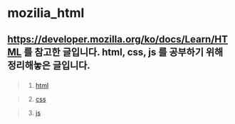 # mozilia_html

## https://developer.mozilla.org/ko/docs/Learn/HTML 를 참고한 글입니다. html, css, js 를 공부하기 위해 정리해놓은 글입니다. 

### 
> 1. [html][htmllink]

[htmllink]: https://github.com/tlagusejr/mozilia_html/blob/main/html/html00.md"htmllink"
> 2.  [css][csslink]

[csslink]: https://google.com "htmllink"
> 3. [js][jslink]

[jslink]: https://google.com "htmllink"

